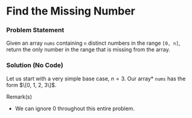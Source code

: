 # Find the Missing Number

### Problem Statement

Given an array ```nums``` containing ```n``` distinct numbers in the range ```[0, n]```, return the only number in the range that is missing from the array. 

### Solution (No Code)

Let us start with a very simple base case, $n = 3$. Our array* ```nums``` has the form $\[0, 1, 2, 3\]$. 











Remark(s)
* We can ignore 0 throughout this entire problem.


